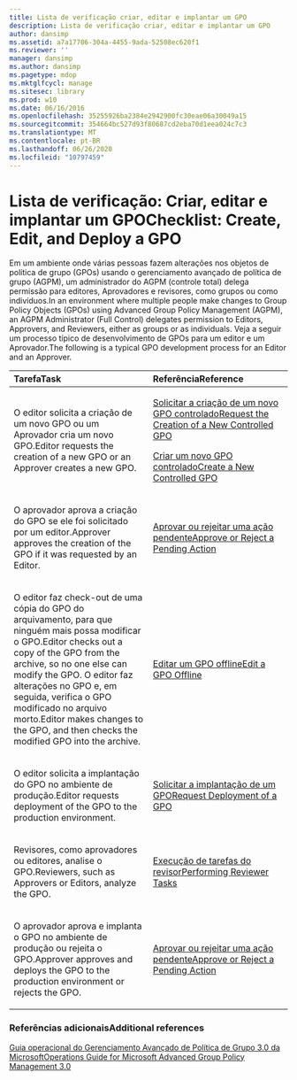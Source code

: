 ```yaml
---
title: Lista de verificação criar, editar e implantar um GPO
description: Lista de verificação criar, editar e implantar um GPO
author: dansimp
ms.assetid: a7a17706-304a-4455-9ada-52508ec620f1
ms.reviewer: ''
manager: dansimp
ms.author: dansimp
ms.pagetype: mdop
ms.mktglfcycl: manage
ms.sitesec: library
ms.prod: w10
ms.date: 06/16/2016
ms.openlocfilehash: 35255926ba2384e2942900fc30eae06a30049a15
ms.sourcegitcommit: 354664bc527d93f80687cd2eba70d1eea024c7c3
ms.translationtype: MT
ms.contentlocale: pt-BR
ms.lasthandoff: 06/26/2020
ms.locfileid: "10797459"
---
```

# <span data-ttu-id="27e4a-103">Lista de verificação: Criar, editar e implantar um GPO</span><span class="sxs-lookup"><span data-stu-id="27e4a-103">Checklist: Create, Edit, and Deploy a GPO</span></span>


<span data-ttu-id="27e4a-104">Em um ambiente onde várias pessoas fazem alterações nos objetos de política de grupo (GPOs) usando o gerenciamento avançado de política de grupo (AGPM), um administrador do AGPM (controle total) delega permissão para editores, Aprovadores e revisores, como grupos ou como indivíduos.</span><span class="sxs-lookup"><span data-stu-id="27e4a-104">In an environment where multiple people make changes to Group Policy Objects (GPOs) using Advanced Group Policy Management (AGPM), an AGPM Administrator (Full Control) delegates permission to Editors, Approvers, and Reviewers, either as groups or as individuals.</span></span> <span data-ttu-id="27e4a-105">Veja a seguir um processo típico de desenvolvimento de GPOs para um editor e um Aprovador.</span><span class="sxs-lookup"><span data-stu-id="27e4a-105">The following is a typical GPO development process for an Editor and an Approver.</span></span>

<table>
<colgroup>
<col width="50%" />
<col width="50%" />
</colgroup>
<thead>
<tr class="header">
<th align="left"><span data-ttu-id="27e4a-106">Tarefa</span><span class="sxs-lookup"><span data-stu-id="27e4a-106">Task</span></span></th>
<th align="left"><span data-ttu-id="27e4a-107">Referência</span><span class="sxs-lookup"><span data-stu-id="27e4a-107">Reference</span></span></th>
</tr>
</thead>
<tbody>
<tr class="odd">
<td align="left"><p><span data-ttu-id="27e4a-108">O editor solicita a criação de um novo GPO ou um Aprovador cria um novo GPO.</span><span class="sxs-lookup"><span data-stu-id="27e4a-108">Editor requests the creation of a new GPO or an Approver creates a new GPO.</span></span></p></td>
<td align="left"><p><a href="request-the-creation-of-a-new-controlled-gpo-agpm30ops.md" data-raw-source="[Request the Creation of a New Controlled GPO](request-the-creation-of-a-new-controlled-gpo-agpm30ops.md)"><span data-ttu-id="27e4a-109">Solicitar a criação de um novo GPO controlado</span><span class="sxs-lookup"><span data-stu-id="27e4a-109">Request the Creation of a New Controlled GPO</span></span></a></p>
<p><a href="create-a-new-controlled-gpo-agpm30ops.md" data-raw-source="[Create a New Controlled GPO](create-a-new-controlled-gpo-agpm30ops.md)"><span data-ttu-id="27e4a-110">Criar um novo GPO controlado</span><span class="sxs-lookup"><span data-stu-id="27e4a-110">Create a New Controlled GPO</span></span></a></p></td>
</tr>
<tr class="even">
<td align="left"><p><span data-ttu-id="27e4a-111">O aprovador aprova a criação do GPO se ele foi solicitado por um editor.</span><span class="sxs-lookup"><span data-stu-id="27e4a-111">Approver approves the creation of the GPO if it was requested by an Editor.</span></span></p></td>
<td align="left"><p><a href="approve-or-reject-a-pending-action-agpm30ops.md" data-raw-source="[Approve or Reject a Pending Action](approve-or-reject-a-pending-action-agpm30ops.md)"><span data-ttu-id="27e4a-112">Aprovar ou rejeitar uma ação pendente</span><span class="sxs-lookup"><span data-stu-id="27e4a-112">Approve or Reject a Pending Action</span></span></a></p></td>
</tr>
<tr class="odd">
<td align="left"><p><span data-ttu-id="27e4a-113">O editor faz check-out de uma cópia do GPO do arquivamento, para que ninguém mais possa modificar o GPO.</span><span class="sxs-lookup"><span data-stu-id="27e4a-113">Editor checks out a copy of the GPO from the archive, so no one else can modify the GPO.</span></span> <span data-ttu-id="27e4a-114">O editor faz alterações no GPO e, em seguida, verifica o GPO modificado no arquivo morto.</span><span class="sxs-lookup"><span data-stu-id="27e4a-114">Editor makes changes to the GPO, and then checks the modified GPO into the archive.</span></span></p></td>
<td align="left"><p><a href="edit-a-gpo-offline-agpm30ops.md" data-raw-source="[Edit a GPO Offline](edit-a-gpo-offline-agpm30ops.md)"><span data-ttu-id="27e4a-115">Editar um GPO offline</span><span class="sxs-lookup"><span data-stu-id="27e4a-115">Edit a GPO Offline</span></span></a></p></td>
</tr>
<tr class="even">
<td align="left"><p><span data-ttu-id="27e4a-116">O editor solicita a implantação do GPO no ambiente de produção.</span><span class="sxs-lookup"><span data-stu-id="27e4a-116">Editor requests deployment of the GPO to the production environment.</span></span></p></td>
<td align="left"><p><a href="request-deployment-of-a-gpo-agpm30ops.md" data-raw-source="[Request Deployment of a GPO](request-deployment-of-a-gpo-agpm30ops.md)"><span data-ttu-id="27e4a-117">Solicitar a implantação de um GPO</span><span class="sxs-lookup"><span data-stu-id="27e4a-117">Request Deployment of a GPO</span></span></a></p></td>
</tr>
<tr class="odd">
<td align="left"><p><span data-ttu-id="27e4a-118">Revisores, como aprovadores ou editores, analise o GPO.</span><span class="sxs-lookup"><span data-stu-id="27e4a-118">Reviewers, such as Approvers or Editors, analyze the GPO.</span></span></p></td>
<td align="left"><p><a href="performing-reviewer-tasks-agpm30ops.md" data-raw-source="[Performing Reviewer Tasks](performing-reviewer-tasks-agpm30ops.md)"><span data-ttu-id="27e4a-119">Execução de tarefas do revisor</span><span class="sxs-lookup"><span data-stu-id="27e4a-119">Performing Reviewer Tasks</span></span></a></p></td>
</tr>
<tr class="even">
<td align="left"><p><span data-ttu-id="27e4a-120">O aprovador aprova e implanta o GPO no ambiente de produção ou rejeita o GPO.</span><span class="sxs-lookup"><span data-stu-id="27e4a-120">Approver approves and deploys the GPO to the production environment or rejects the GPO.</span></span></p></td>
<td align="left"><p><a href="approve-or-reject-a-pending-action-agpm30ops.md" data-raw-source="[Approve or Reject a Pending Action](approve-or-reject-a-pending-action-agpm30ops.md)"><span data-ttu-id="27e4a-121">Aprovar ou rejeitar uma ação pendente</span><span class="sxs-lookup"><span data-stu-id="27e4a-121">Approve or Reject a Pending Action</span></span></a></p></td>
</tr>
</tbody>
</table>

 

### <span data-ttu-id="27e4a-122">Referências adicionais</span><span class="sxs-lookup"><span data-stu-id="27e4a-122">Additional references</span></span>

[<span data-ttu-id="27e4a-123">Guia operacional do Gerenciamento Avançado de Política de Grupo 3.0 da Microsoft</span><span class="sxs-lookup"><span data-stu-id="27e4a-123">Operations Guide for Microsoft Advanced Group Policy Management 3.0</span></span>](operations-guide-for-microsoft-advanced-group-policy-management-30-agpm30ops.md)

 

 






